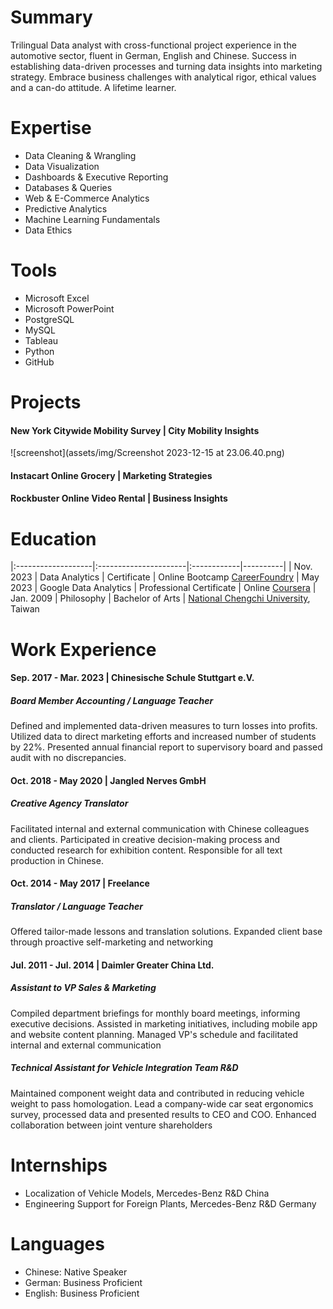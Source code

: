 # Summary
Trilingual Data analyst with cross-functional project experience in the automotive sector, fluent in German, English and Chinese. Success in establishing data-driven processes and turning data insights into marketing strategy. Embrace business challenges with analytical rigor, ethical values and a can-do attitude. A lifetime learner.

# Expertise
- Data Cleaning & Wrangling
- Data Visualization
- Dashboards & Executive Reporting 
- Databases & Queries
- Web & E-Commerce Analytics
- Predictive Analytics
- Machine Learning Fundamentals 
- Data Ethics

# Tools
- Microsoft Excel
- Microsoft PowerPoint
- PostgreSQL
- MySQL
- Tableau
- Python
- GitHub

# Projects
#### New York Citywide Mobility Survey | City Mobility Insights
![screenshot](assets/img/Screenshot 2023-12-15 at 23.06.40.png)
#### Instacart Online Grocery | Marketing Strategies
#### Rockbuster Online Video Rental | Business Insights 

# Education

|:-------------------|:----------------------|:------------|----------|
| Nov. 2023          | Data Analytics        | Certificate | Online Bootcamp [CareerFoundry](https://careerfoundry.com/en/courses/become-a-data-analyst/)
| May 2023           | Google Data Analytics | Professional Certificate | Online [Coursera](https://www.coursera.org/professional-certificates/google-data-analytics?)
| Jan. 2009 | Philosophy | Bachelor of Arts | [National Chengchi University](https://www.nccu.edu.tw), Taiwan

# Work Experience
#### Sep. 2017 - Mar. 2023 | Chinesische Schule Stuttgart e.V. 
##### Board Member Accounting / Language Teacher <br>
Defined and implemented data-driven measures to turn losses into profits. Utilized data to direct marketing efforts and increased number of students by 22%. Presented annual financial report to supervisory board and passed audit with no discrepancies. 
#### Oct. 2018 - May 2020 | Jangled Nerves GmbH
##### Creative Agency Translator <br>
Facilitated internal and external communication with Chinese colleagues and clients. Participated in creative decision-making process and conducted research for exhibition content. Responsible for all text production in Chinese.
#### Oct. 2014 - May 2017 | Freelance
##### Translator / Language Teacher <br>
Offered tailor-made lessons and translation solutions. Expanded client base through proactive self-marketing and networking
#### Jul. 2011 - Jul. 2014 | Daimler Greater China Ltd.
##### Assistant to VP Sales & Marketing 
Compiled department briefings for monthly board meetings, informing executive decisions. Assisted in marketing initiatives, including mobile app and website content planning. Managed VP's schedule and facilitated internal and external communication
##### Technical Assistant for Vehicle Integration Team R&D 
Maintained component weight data and contributed in reducing vehicle weight to pass homologation. Lead a company-wide car seat ergonomics survey, processed data and presented results to CEO and COO. Enhanced collaboration between joint venture shareholders

# Internships

- Localization of Vehicle Models, Mercedes-Benz R&D China
- Engineering Support for Foreign Plants, Mercedes-Benz R&D Germany
  
# Languages

- Chinese: Native Speaker
- German: Business Proficient 
- English: Business Proficient

